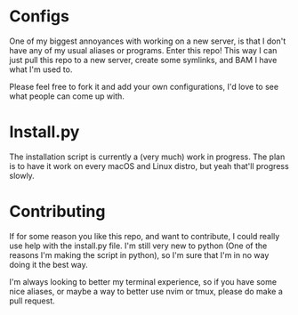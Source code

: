 # Configs

One of my biggest annoyances with working on a new server, is that I don't have any of my usual aliases or programs. Enter this repo! This way I can just pull this repo to a new server, create some symlinks, and BAM I have what I'm used to.

Please feel free to fork it and add your own configurations, I'd love to see what people can come up with.

# Install.py

The installation script is currently a (very much) work in progress. The plan is to have it work on every macOS and Linux distro, but yeah that'll progress slowly.

# Contributing

If for some reason you like this repo, and want to contribute, I could really use help with the install.py file. I'm still very new to python (One of the reasons I'm making the script in python), so I'm sure that I'm in no way doing it the best way.

I'm always looking to better my terminal experience, so if you have some nice aliases, or maybe a way to better use nvim or tmux, please do make a pull request.
